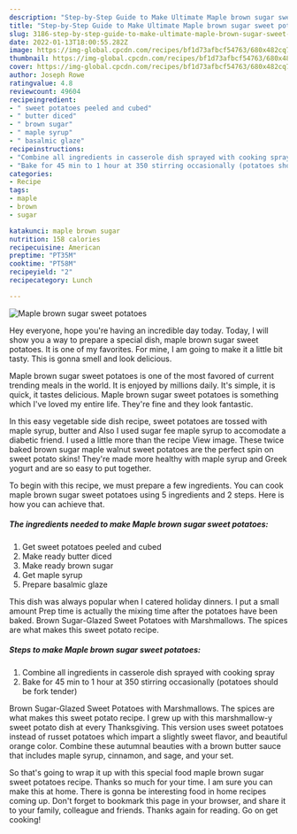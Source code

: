 ```yaml
---
description: "Step-by-Step Guide to Make Ultimate Maple brown sugar sweet potatoes"
title: "Step-by-Step Guide to Make Ultimate Maple brown sugar sweet potatoes"
slug: 3186-step-by-step-guide-to-make-ultimate-maple-brown-sugar-sweet-potatoes
date: 2022-01-13T18:00:55.282Z
image: https://img-global.cpcdn.com/recipes/bf1d73afbcf54763/680x482cq70/maple-brown-sugar-sweet-potatoes-recipe-main-photo.jpg
thumbnail: https://img-global.cpcdn.com/recipes/bf1d73afbcf54763/680x482cq70/maple-brown-sugar-sweet-potatoes-recipe-main-photo.jpg
cover: https://img-global.cpcdn.com/recipes/bf1d73afbcf54763/680x482cq70/maple-brown-sugar-sweet-potatoes-recipe-main-photo.jpg
author: Joseph Rowe
ratingvalue: 4.8
reviewcount: 49604
recipeingredient:
- " sweet potatoes peeled and cubed"
- " butter diced"
- " brown sugar"
- " maple syrup"
- " basalmic glaze"
recipeinstructions:
- "Combine all ingredients in casserole dish sprayed with cooking spray"
- "Bake for 45 min to 1 hour at 350 stirring occasionally (potatoes should be fork tender)"
categories:
- Recipe
tags:
- maple
- brown
- sugar

katakunci: maple brown sugar 
nutrition: 158 calories
recipecuisine: American
preptime: "PT35M"
cooktime: "PT58M"
recipeyield: "2"
recipecategory: Lunch

---
```



![Maple brown sugar sweet potatoes](https://img-global.cpcdn.com/recipes/bf1d73afbcf54763/680x482cq70/maple-brown-sugar-sweet-potatoes-recipe-main-photo.jpg)

Hey everyone, hope you're having an incredible day today. Today, I will show you a way to prepare a special dish, maple brown sugar sweet potatoes. It is one of my favorites. For mine, I am going to make it a little bit tasty. This is gonna smell and look delicious.

Maple brown sugar sweet potatoes is one of the most favored of current trending meals in the world. It is enjoyed by millions daily. It's simple, it is quick, it tastes delicious. Maple brown sugar sweet potatoes is something which I've loved my entire life. They're fine and they look fantastic.

In this easy vegetable side dish recipe, sweet potatoes are tossed with maple syrup, butter and Also I used sugar fee maple syrup to accomodate a diabetic friend. I used a little more than the recipe View image. These twice baked brown sugar maple walnut sweet potatoes are the perfect spin on sweet potato skins! They&#39;re made more healthy with maple syrup and Greek yogurt and are so easy to put together.


To begin with this recipe, we must prepare a few ingredients. You can cook maple brown sugar sweet potatoes using 5 ingredients and 2 steps. Here is how you can achieve that.

<!--inarticleads1-->

##### The ingredients needed to make Maple brown sugar sweet potatoes:

1. Get  sweet potatoes peeled and cubed
1. Make ready  butter diced
1. Make ready  brown sugar
1. Get  maple syrup
1. Prepare  basalmic glaze


This dish was always popular when I catered holiday dinners. I put a small amount Prep time is actually the mixing time after the potatoes have been baked. Brown Sugar-Glazed Sweet Potatoes with Marshmallows. The spices are what makes this sweet potato recipe. 

<!--inarticleads2-->

##### Steps to make Maple brown sugar sweet potatoes:

1. Combine all ingredients in casserole dish sprayed with cooking spray
1. Bake for 45 min to 1 hour at 350 stirring occasionally (potatoes should be fork tender)


Brown Sugar-Glazed Sweet Potatoes with Marshmallows. The spices are what makes this sweet potato recipe. I grew up with this marshmallow-y sweet potato dish at every Thanksgiving. This version uses sweet potatoes instead of russet potatoes which impart a slightly sweet flavor, and beautiful orange color. Combine these autumnal beauties with a brown butter sauce that includes maple syrup, cinnamon, and sage, and your set. 

So that's going to wrap it up with this special food maple brown sugar sweet potatoes recipe. Thanks so much for your time. I am sure you can make this at home. There is gonna be interesting food in home recipes coming up. Don't forget to bookmark this page in your browser, and share it to your family, colleague and friends. Thanks again for reading. Go on get cooking!
